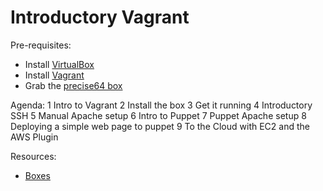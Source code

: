 # Introductory Vagrant

Pre-requisites:

 * Install [VirtualBox](https://www.virtualbox.org/wiki/Downloads)
 * Install [Vagrant](http://downloads.vagrantup.com/tags/v1.2.7)
 * Grab the [precise64 box](http://files.vagrantup.com/precise64.box)

Agenda:
 1 Intro to Vagrant
 2 Install the box
 3 Get it running
 4 Introductory SSH
 5 Manual Apache setup
 6 Intro to Puppet
 7 Puppet Apache setup
 8 Deploying a simple web page to puppet
 9 To the Cloud with EC2 and the AWS Plugin
 
Resources:

 - [Boxes](http://www.vagrantbox.es/)